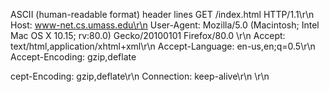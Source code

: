 ASCII (human-readable format)
header
lines
GET /index.html HTTP/1.1\r\n
Host: www-net.cs.umass.edu\r\n
User-Agent: Mozilla/5.0 (Macintosh; Intel Mac OS X
10.15; rv:80.0) Gecko/20100101 Firefox/80.0 \r\n
Accept: text/html,application/xhtml+xml\r\n
Accept-Language: en-us,en;q=0.5\r\n
Accept-Encoding: gzip,deflate

cept-Encoding: gzip,deflate\r\n
Connection: keep-alive\r\n
\r\n